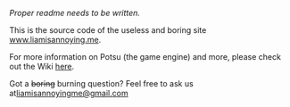 _Proper readme needs to be written._

This is the source code of the useless and boring site www.liamisannoying.me.

For more information on Potsu (the game engine) and more, please check out the Wiki [here](https://github.com/The-Liamisannoying-Foundation/liamisannoyingme/wiki).

Got a ~~boring~~ burning question? Feel free to ask us at<a href="mailto:liamisannoyingme@gmail.com">liamisannoyingme@gmail.com</a>

